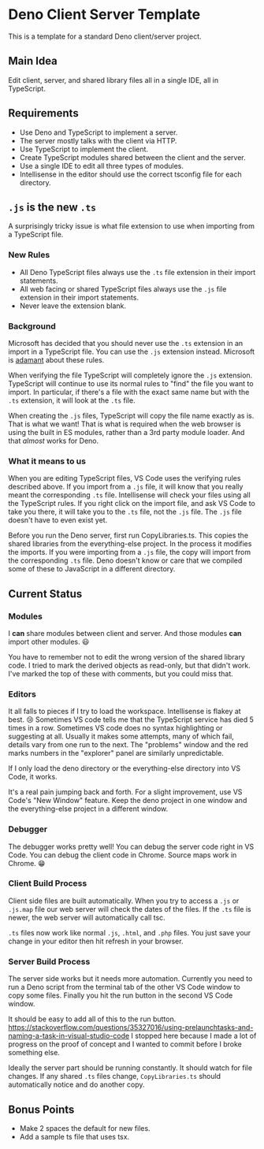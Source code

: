 # Deno Client Server Template
This is a template for a standard Deno client/server project.
## Main Idea
Edit client, server, and shared library files all in a single IDE, all in TypeScript. 
## Requirements
 - Use Deno and TypeScript to implement a server.
 - The server mostly talks with the client via HTTP.
 - Use TypeScript to implement the client.
 - Create TypeScript modules shared between the client and the server.
 - Use a single IDE to edit all three types of modules.
 - Intellisense in the editor should use the correct tsconfig file for each directory.
## `.js` is the new `.ts`
A surprisingly tricky issue is what file extension to use when importing from a TypeScript file.
### New Rules
 - All Deno TypeScript files always use the `.ts` file extension in their import statements.
 - All web facing or shared TypeScript files always use the `.js` file extension in their import statements.
 - Never leave the extension blank.
### Background
Microsoft has decided that you should never use the `.ts` extension in an import in a TypeScript file.
You can use the `.js` extension instead.
Microsoft is [adamant](https://github.com/microsoft/TypeScript/issues/16577#issuecomment-754941937) about these rules.

When verifying the file TypeScript will completely ignore the `.js` extension.
TypeScript will continue to use its normal rules to "find" the file you want to import.
In particular, if there's a file with the exact same name but with the `.ts` extension, it will look at the `.ts` file.

When creating the `.js` files, TypeScript will copy the file name exactly as is.
That is what we want!
That is what is required when the web browser is using the built in ES modules, rather than a 3rd party module loader.
And that *almost* works for Deno.
### What it means to us
When you are editing TypeScript files, VS Code uses the verifying rules described above.
If you import from a `.js` file, it will know that you really meant the corresponding `.ts` file.
Intellisense will check your files using all the TypeScript rules.
If you right click on the import file, and ask VS Code to take you there, it will take you to the `.ts` file, not the `.js` file.
The `.js` file doesn't have to even exist yet.

Before you run the Deno server, first run CopyLibraries.ts.
This copies the shared libraries from the everything-else project.
In the process it modifies the imports.
If you were importing from a `.js` file, the copy will import from the corresponding `.ts` file.
Deno doesn't know or care that we compiled some of these to JavaScript in a different directory.
## Current Status
### Modules
I **can** share modules between client and server.
And those modules **can** import other modules.
😃

You have to remember not to edit the wrong version of the shared library code.
I tried to mark the derived objects as read-only, but that didn't work.
I've marked the top of these with comments, but you could miss that.
### Editors
It all falls to pieces if I try to load the workspace.
Intellisense is flakey at best. 😢
Sometimes VS code tells me that the TypeScript service has died 5 times in a row.
Sometimes VS code does no syntax highlighting or suggesting at all.
Usually it makes some attempts, many of which fail, details vary from one run to the next.
The "problems" window and the red marks numbers in the "explorer" panel are similarly unpredictable.

If I only load the deno directory or the everything-else directory into VS Code, it works.

It's a real pain jumping back and forth.
For a slight improvement, use VS Code's "New Window" feature.
Keep the deno project in one window and the everything-else project in a different window.
### Debugger
The debugger works pretty well!
You can debug the server code right in VS Code.
You can debug the client code in Chrome.
Source maps work in Chrome.
😁
### Client Build Process
Client side files are built automatically.
When you try to access a `.js` or `.js.map` file our web server will check the dates of the files.
If the `.ts` file is newer, the web server will automatically call tsc.

`.ts` files now work like normal `.js`, `.html`, and `.php` files.
You just save your change in your editor then hit refresh in your browser.
### Server Build Process
The server side works but it needs more automation.
Currently you need to run a Deno script from the terminal tab of the other VS Code window to copy some files.
Finally you hit the run button in the second VS Code window.

It should be easy to add all of this to the run button.
https://stackoverflow.com/questions/35327016/using-prelaunchtasks-and-naming-a-task-in-visual-studio-code
I stopped here because I made a lot of progress on the proof of concept and I wanted to commit before I broke something else.

Ideally the server part should be running constantly.
It should watch for file changes.
If any shared `.ts` files change, `CopyLibraries.ts` should automatically notice and do another copy.
## Bonus Points
 - Make 2 spaces the default for new files.
 - Add a sample ts file that uses tsx.